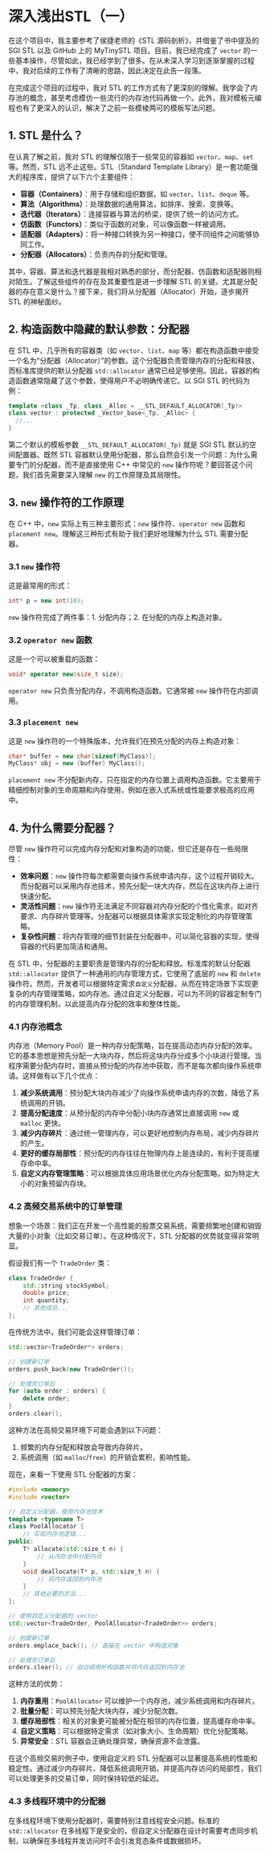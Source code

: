 # 深入浅出STL（一）

在这个项目中，我主要参考了侯捷老师的《STL 源码剖析》，并借鉴了书中提及的 SGI STL 以及 GitHub 上的 MyTinySTL 项目。目前，我已经完成了 `vector` 的一些基本操作，尽管如此，我已经学到了很多。在从未深入学习到逐渐掌握的过程中，我对后续的工作有了清晰的思路，因此决定在此告一段落。

在完成这个项目的过程中，我对 STL 的工作方式有了更深刻的理解。我学会了内存池的概念，甚至考虑模仿一些流行的内存池代码再做一个。此外，我对模板元编程也有了更深入的认识，解决了之前一些模棱两可的模板写法问题。

## 1. STL 是什么？

在认真了解之前，我对 STL 的理解仅限于一些常见的容器如 `vector`、`map`、`set` 等。然而，STL 远不止这些。STL（Standard Template Library）是一套功能强大的程序库，提供了以下六个主要组件：

- **容器（Containers）**：用于存储和组织数据，如 `vector`、`list`、`deque` 等。
- **算法（Algorithms）**：处理数据的通用算法，如排序、搜索、变换等。
- **迭代器（Iterators）**：连接容器与算法的桥梁，提供了统一的访问方式。
- **仿函数（Functors）**：类似于函数的对象，可以像函数一样被调用。
- **适配器（Adapters）**：将一种接口转换为另一种接口，使不同组件之间能够协同工作。
- **分配器（Allocators）**：负责内存的分配和管理。

其中，容器、算法和迭代器是我相对熟悉的部分，而分配器、仿函数和适配器则相对陌生。了解这些组件的存在及其重要性是进一步理解 STL 的关键。尤其是分配器的存在意义是什么？接下来，我们将从分配器（Allocator）开始，逐步揭开 STL 的神秘面纱。

## 2. 构造函数中隐藏的默认参数：分配器

在 STL 中，几乎所有的容器类（如 `vector`、`list`、`map` 等）都在构造函数中接受一个名为“分配器（Allocator）”的参数。这个分配器负责管理内存的分配和释放，而标准库提供的默认分配器 `std::allocator` 通常已经足够使用。因此，容器的构造函数通常隐藏了这个参数，使得用户不必明确传递它。以 SGI STL 的代码为例：

```cpp
template <class _Tp, class _Alloc = __STL_DEFAULT_ALLOCATOR(_Tp)>
class vector : protected _Vector_base<_Tp, _Alloc> {
  //...
}
```

第二个默认的模板参数 `__STL_DEFAULT_ALLOCATOR(_Tp)` 就是 SGI STL 默认的空间配置器。既然 STL 容器默认使用分配器，那么自然会引发一个问题：为什么需要专门的分配器，而不是直接使用 C++ 中常见的 `new` 操作符呢？要回答这个问题，我们首先需要深入理解 `new` 的工作原理及其局限性。

## 3. `new` 操作符的工作原理

在 C++ 中，`new` 实际上有三种主要形式：`new` 操作符、`operator new` 函数和 `placement new`。理解这三种形式有助于我们更好地理解为什么 STL 需要分配器。

### 3.1 `new` 操作符

这是最常用的形式：

```cpp
int* p = new int(10);
```

`new` 操作符完成了两件事：1. 分配内存；2. 在分配的内存上构造对象。

### 3.2 `operator new` 函数

这是一个可以被重载的函数：

```cpp
void* operator new(size_t size);
```

`operator new` 只负责分配内存，不调用构造函数。它通常被 `new` 操作符在内部调用。

### 3.3 `placement new`

这是 `new` 操作符的一个特殊版本，允许我们在预先分配的内存上构造对象：

```cpp
char* buffer = new char[sizeof(MyClass)];
MyClass* obj = new (buffer) MyClass();
```

`placement new` 不分配新内存，只在指定的内存位置上调用构造函数。它主要用于精细控制对象的生命周期和内存使用，例如在嵌入式系统或性能要求极高的应用中。

## 4. 为什么需要分配器？

尽管 `new` 操作符可以完成内存分配和对象构造的功能，但它还是存在一些局限性：

- **效率问题**：`new` 操作符每次都需要向操作系统申请内存，这个过程开销较大。而分配器可以采用内存池技术，预先分配一块大内存，然后在这块内存上进行快速分配。
- **灵活性问题**：`new` 操作符无法满足不同容器对内存分配的个性化需求，如对齐要求、内存碎片管理等。分配器可以根据具体需求实现定制化的内存管理策略。
- **复杂性问题**：将内存管理的细节封装在分配器中，可以简化容器的实现，使得容器的代码更加简洁和通用。

在 STL 中，分配器的主要职责是管理内存的分配和释放。标准库的默认分配器 `std::allocator` 提供了一种通用的内存管理方式，它使用了底层的 `new` 和 `delete` 操作符。然而，开发者可以根据特定需求`自定义`分配器，从而在特定场景下实现更复杂的内存管理策略，如内存池。通过自定义分配器，可以为不同的容器定制专门的内存管理机制，以此提高内存分配的效率和整体性能。

### 4.1 内存池概念

内存池（Memory Pool）是一种内存分配策略，旨在提高动态内存分配的效率。它的基本思想是预先分配一大块内存，然后将这块内存分成多个小块进行管理。当程序需要分配内存时，直接从预分配的内存池中获取，而不是每次都向操作系统申请。这样做有以下几个优点：

1. **减少系统调用**：预分配大块内存减少了向操作系统申请内存的次数，降低了系统调用的开销。
2. **提高分配速度**：从预分配的内存中分配小块内存通常比直接调用 `new` 或 `malloc` 更快。
3. **减少内存碎片**：通过统一管理内存，可以更好地控制内存布局，减少内存碎片的产生。
4. **更好的缓存局部性**：预分配的内存往往在物理内存上是连续的，有利于提高缓存命中率。
5. **自定义内存管理策略**：可以根据具体应用场景优化内存分配策略，如为特定大小的对象预留内存块。

### 4.2 高频交易系统中的订单管理

想象一个场景：我们正在开发一个高性能的股票交易系统，需要频繁地创建和销毁大量的小对象（比如交易订单）。在这种情况下，STL 分配器的优势就变得非常明显。

假设我们有一个 `TradeOrder` 类：

```cpp
class TradeOrder {
    std::string stockSymbol;
    double price;
    int quantity;
    // 其他成员...
};
```

在传统方法中，我们可能会这样管理订单：

```cpp
std::vector<TradeOrder*> orders;

// 创建新订单
orders.push_back(new TradeOrder());

// 处理完订单后
for (auto order : orders) {
    delete order;
}
orders.clear();
```

这种方法在高频交易环境下可能会遇到以下问题：

1. 频繁的内存分配和释放会导致内存碎片。
2. 系统调用（如 `malloc`/`free`）的开销会累积，影响性能。

现在，来看一下使用 STL 分配器的方案：

```cpp
#include <memory>
#include <vector>

// 自定义分配器，使用内存池技术
template <typename T>
class PoolAllocator {
    // 实现内存池逻辑...
public:
    T* allocate(std::size_t n) {
        // 从内存池中分配内存
    }
    void deallocate(T* p, std::size_t n) {
        // 将内存返回到内存池
    }
    // 其他必要的方法...
};

// 使用自定义分配器的 vector
std::vector<TradeOrder, PoolAllocator<TradeOrder>> orders;

// 创建新订单
orders.emplace_back(); // 直接在 vector 中构造对象

// 处理完订单后
orders.clear(); // 自动调用析构函数并将内存返回到内存池
```

这种方法的优势：

1. **内存重用**：`PoolAllocator` 可以维护一个内存池，减少系统调用和内存碎片。
2. **批量分配**：可以预先分配大块内存，减少分配次数。
3. **缓存局部性**：相关的对象更可能被分配在相邻的内存位置，提高缓存命中率。
4. **自定义策略**：可以根据特定需求（如对象大小、生命周期）优化分配策略。
5. **异常安全**：STL 容器会正确处理异常，确保资源不会泄露。

在这个高频交易的例子中，使用自定义的 STL 分配器可以显著提高系统的性能和稳定性。通过减少内存碎片、降低系统调用开销，并提高内存访问的局部性，我们可以处理更多的交易订单，同时保持较低的延迟。

### 4.3 多线程环境中的分配器

在多线程环境下使用分配器时，需要特别注意线程安全问题。标准的 `std::allocator` 在多线程下是安全的，但自定义分配器在设计时需要考虑同步机制，以确保在多线程并发访问时不会引发竞态条件或数据损坏。
